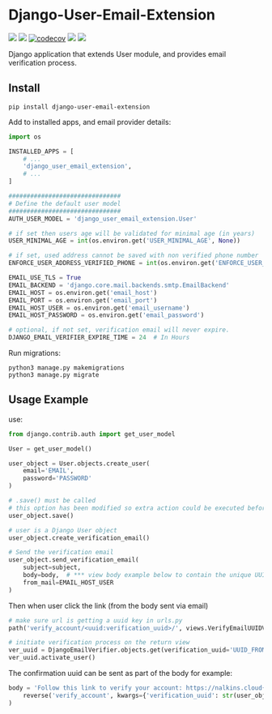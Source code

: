 Django-User-Email-Extension
===========================
[![](https://img.shields.io/pypi/l/django-user-email-extension.svg?colorB=blue)](https://pypi.org/project/django-user-email-extension/)
[![](https://img.shields.io/pypi/v/django-user-email-extension.svg)](https://pypi.org/project/django-user-email-extension/)
[![codecov](https://codecov.io/gh/ArieLevs/Django-User-Email-Extension/branch/master/graph/badge.svg?token=BLJTJKHCVY)](https://codecov.io/gh/ArieLevs/Django-User-Email-Extension)
[![](https://img.shields.io/pypi/pyversions/django-user-email-extension.svg)](https://pypi.org/project/django-user-email-extension/)
[![](https://img.shields.io/pypi/djversions/django-user-email-extension.svg)](https://pypi.org/project/django-user-email-extension/)

Django application that extends User module, and provides email verification process.

Install
-------
`pip install django-user-email-extension`

Add to installed apps, and email provider details:

```python
import os

INSTALLED_APPS = [
    # ...
    'django_user_email_extension',
    # ...
]

###############################
# Define the default user model 
###############################
AUTH_USER_MODEL = 'django_user_email_extension.User'

# if set then users age will be validated for minimal age (in years)
USER_MINIMAL_AGE = int(os.environ.get('USER_MINIMAL_AGE', None))

# if set, used address cannot be saved with non verified phone number
ENFORCE_USER_ADDRESS_VERIFIED_PHONE = int(os.environ.get('ENFORCE_USER_ADDRESS_VERIFIED_PHONE', False)) 

EMAIL_USE_TLS = True
EMAIL_BACKEND = 'django.core.mail.backends.smtp.EmailBackend'
EMAIL_HOST = os.environ.get('email_host')
EMAIL_PORT = os.environ.get('email_port')
EMAIL_HOST_USER = os.environ.get('email_username')
EMAIL_HOST_PASSWORD = os.environ.get('email_password')

# optional, if not set, verification email will never expire.
DJANGO_EMAIL_VERIFIER_EXPIRE_TIME = 24  # In Hours
```

Run migrations:
```shell script
python3 manage.py makemigrations
python3 manage.py migrate
```

Usage Example
-------------
use:

```python
from django.contrib.auth import get_user_model

User = get_user_model()

user_object = User.objects.create_user(
    email='EMAIL',
    password='PASSWORD'
)

# .save() must be called
# this option has been modified so extra action could be executed before final user creation
user_object.save()

# user is a Django User object
user_object.create_verification_email()

# Send the verification email
user_object.send_verification_email(
    subject=subject,
    body=body,  # *** view body example below to contain the unique UUID
    from_mail=EMAIL_HOST_USER
)
```
Then when user click the link (from the body sent via email)
```python
# make sure url is getting a uuid key in urls.py
path('verify_account/<uuid:verification_uuid>/', views.VerifyEmailUUIDView.as_view(), name='verify_account')

# initiate verification process on the return view
ver_uuid = DjangoEmailVerifier.objects.get(verification_uuid='UUID_FROM_REQUEST')
ver_uuid.activate_user()
```

The confirmation uuid can be sent as part of the body for example:
```python
body = 'Follow this link to verify your account: https://nalkins.cloud{}'.format(
    reverse('verify_account', kwargs={'verification_uuid': str(user_object.get_uuid_of_email())})
)
```

